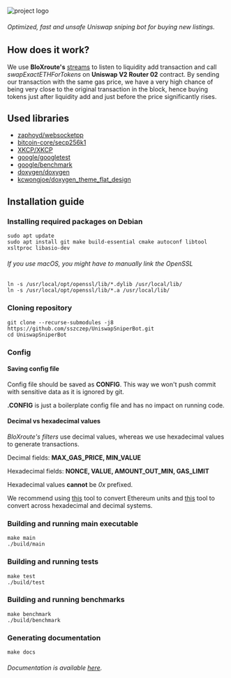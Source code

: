 ![project logo](https://github.com/sszczep/UniswapSniperBot/blob/main/logo.jpg?raw=true)

###### Optimized, fast and unsafe Uniswap sniping bot for buying new listings. 

## How does it work?
We use **BloXroute's** [streams](https://docs.bloxroute.com/streams/newtxs-and-pendingtxs) to listen to liquidity add transaction and call *swapExactETHForTokens* on **Uniswap V2 Router 02** contract. 
By sending our transaction with the same gas price, we have a very high chance of being very close to the original transaction in the block, hence buying tokens just after liquidity add and just before the price significantly rises. 

## Used libraries
* [zaphoyd/websocketpp](https://github.com/zaphoyd/websocketpp)
* [bitcoin-core/secp256k1](https://github.com/bitcoin-core/secp256k1)
* [XKCP/XKCP](https://github.com/XKCP/XKCP)
* [google/googletest](https://github.com/google/googletest)
* [google/benchmark](https://github.com/google/benchmark)
* [doxygen/doxygen](https://github.com/doxygen/doxygen)
* [kcwongjoe/doxygen_theme_flat_design](https://github.com/kcwongjoe/doxygen_theme_flat_design)

## Installation guide

### Installing required packages on Debian
```
sudo apt update
sudo apt install git make build-essential cmake autoconf libtool xsltproc libasio-dev
```

###### If you use macOS, you might have to manually link the OpenSSL 
```
ln -s /usr/local/opt/openssl/lib/*.dylib /usr/local/lib/
ln -s /usr/local/opt/openssl/lib/*.a /usr/local/lib/
```

### Cloning repository
```
git clone --recurse-submodules -j8 https://github.com/sszczep/UniswapSniperBot.git
cd UniswapSniperBot
```

### Config
#### Saving config file
Config file should be saved as **CONFIG**. This way we won't push commit with sensitive data as it is ignored by git.

**.CONFIG** is just a boilerplate config file and has no impact on running code.
#### Decimal vs hexadecimal values
*BloXroute's filters* use decimal values, whereas we use hexadecimal values to generate transactions.

Decimal fields: **MAX_GAS_PRICE, MIN_VALUE**

Hexadecimal fields: **NONCE, VALUE, AMOUNT_OUT_MIN, GAS_LIMIT**

Hexadecimal values **cannot** be *0x* prefixed. 

We recommend using [this](https://eth-converter.com/) tool to convert Ethereum units and [this](https://www.rapidtables.com/convert/number/decimal-to-hex.html) tool to convert across hexadecimal and decimal systems.

### Building and running main executable
```
make main
./build/main
```

### Building and running tests
```
make test
./build/test
```

### Building and running benchmarks
```
make benchmark
./build/benchmark
```

### Generating documentation
```
make docs
```

###### Documentation is available [here](https://sszczep.github.io/UniswapSniperBot/).
